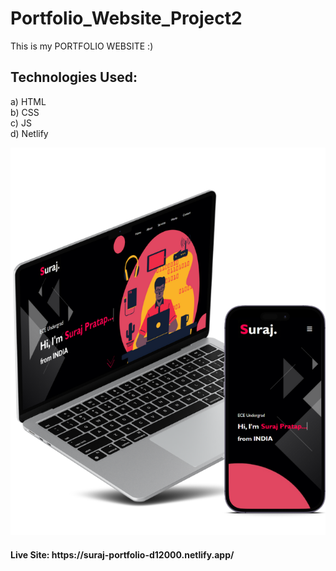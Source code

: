 # Portfolio_Website_Project2
This is my PORTFOLIO WEBSITE :)
 
## Technologies Used:

a) HTML <br>
b) CSS <br>
c) JS <br>
d) Netlify <br>

<p align="center">
  <img src="Portfolio/images/w3.png"/>
</p>

<h4> Live Site: https://suraj-portfolio-d12000.netlify.app/
